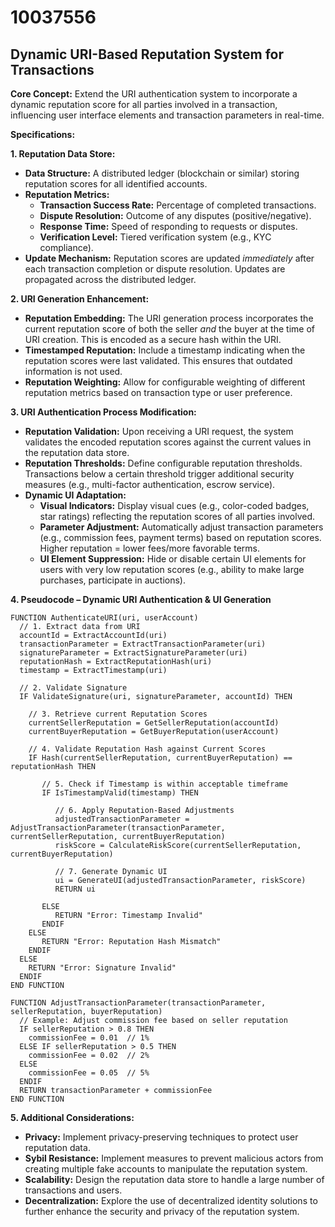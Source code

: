 # 10037556

## Dynamic URI-Based Reputation System for Transactions

**Core Concept:** Extend the URI authentication system to incorporate a dynamic reputation score for all parties involved in a transaction, influencing user interface elements and transaction parameters in real-time.

**Specifications:**

**1. Reputation Data Store:**

*   **Data Structure:** A distributed ledger (blockchain or similar) storing reputation scores for all identified accounts.
*   **Reputation Metrics:**
    *   **Transaction Success Rate:** Percentage of completed transactions.
    *   **Dispute Resolution:** Outcome of any disputes (positive/negative).
    *   **Response Time:** Speed of responding to requests or disputes.
    *   **Verification Level:**  Tiered verification system (e.g., KYC compliance).
*   **Update Mechanism:** Reputation scores are updated *immediately* after each transaction completion or dispute resolution.  Updates are propagated across the distributed ledger.

**2. URI Generation Enhancement:**

*   **Reputation Embedding:** The URI generation process incorporates the current reputation score of both the seller *and* the buyer at the time of URI creation. This is encoded as a secure hash within the URI.
*   **Timestamped Reputation:**  Include a timestamp indicating when the reputation scores were last validated. This ensures that outdated information is not used.
*   **Reputation Weighting:**  Allow for configurable weighting of different reputation metrics based on transaction type or user preference.

**3. URI Authentication Process Modification:**

*   **Reputation Validation:** Upon receiving a URI request, the system validates the encoded reputation scores against the current values in the reputation data store.
*   **Reputation Thresholds:** Define configurable reputation thresholds. Transactions below a certain threshold trigger additional security measures (e.g., multi-factor authentication, escrow service).
*   **Dynamic UI Adaptation:**
    *   **Visual Indicators:** Display visual cues (e.g., color-coded badges, star ratings) reflecting the reputation scores of all parties involved.
    *   **Parameter Adjustment:**  Automatically adjust transaction parameters (e.g., commission fees, payment terms) based on reputation scores.  Higher reputation = lower fees/more favorable terms.
    *   **UI Element Suppression:** Hide or disable certain UI elements for users with very low reputation scores (e.g., ability to make large purchases, participate in auctions).

**4. Pseudocode – Dynamic URI Authentication & UI Generation**

```pseudocode
FUNCTION AuthenticateURI(uri, userAccount)
  // 1. Extract data from URI
  accountId = ExtractAccountId(uri)
  transactionParameter = ExtractTransactionParameter(uri)
  signatureParameter = ExtractSignatureParameter(uri)
  reputationHash = ExtractReputationHash(uri)
  timestamp = ExtractTimestamp(uri)

  // 2. Validate Signature
  IF ValidateSignature(uri, signatureParameter, accountId) THEN

    // 3. Retrieve current Reputation Scores
    currentSellerReputation = GetSellerReputation(accountId)
    currentBuyerReputation = GetBuyerReputation(userAccount)

    // 4. Validate Reputation Hash against Current Scores
    IF Hash(currentSellerReputation, currentBuyerReputation) == reputationHash THEN

       // 5. Check if Timestamp is within acceptable timeframe
       IF IsTimestampValid(timestamp) THEN

          // 6. Apply Reputation-Based Adjustments
          adjustedTransactionParameter = AdjustTransactionParameter(transactionParameter, currentSellerReputation, currentBuyerReputation)
          riskScore = CalculateRiskScore(currentSellerReputation, currentBuyerReputation)

          // 7. Generate Dynamic UI
          ui = GenerateUI(adjustedTransactionParameter, riskScore)
          RETURN ui

       ELSE
          RETURN "Error: Timestamp Invalid"
       ENDIF
    ELSE
       RETURN "Error: Reputation Hash Mismatch"
    ENDIF
  ELSE
    RETURN "Error: Signature Invalid"
  ENDIF
END FUNCTION

FUNCTION AdjustTransactionParameter(transactionParameter, sellerReputation, buyerReputation)
  // Example: Adjust commission fee based on seller reputation
  IF sellerReputation > 0.8 THEN
    commissionFee = 0.01  // 1%
  ELSE IF sellerReputation > 0.5 THEN
    commissionFee = 0.02  // 2%
  ELSE
    commissionFee = 0.05  // 5%
  ENDIF
  RETURN transactionParameter + commissionFee
END FUNCTION
```

**5.  Additional Considerations:**

*   **Privacy:** Implement privacy-preserving techniques to protect user reputation data.
*   **Sybil Resistance:**  Implement measures to prevent malicious actors from creating multiple fake accounts to manipulate the reputation system.
*   **Scalability:** Design the reputation data store to handle a large number of transactions and users.
*   **Decentralization:** Explore the use of decentralized identity solutions to further enhance the security and privacy of the reputation system.